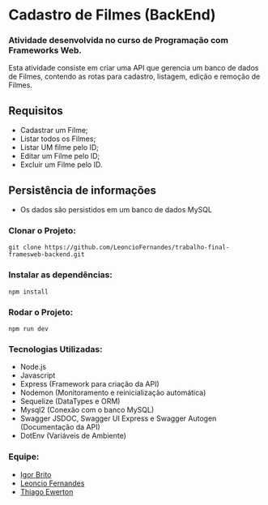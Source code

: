 # Cadastro de Filmes (BackEnd)

### Atividade desenvolvida no curso de Programação com Frameworks Web.

Esta atividade consiste em criar uma API que gerencia um banco de dados de Filmes, contendo as rotas para cadastro, listagem, edição e remoção de Filmes.

## Requisitos

- Cadastrar um Filme;
- Listar todos os Filmes;
- Listar UM filme pelo ID;
- Editar um Filme pelo ID;
- Excluir um Filme pelo ID.

## Persistência de informações

- Os dados são persistidos em um banco de dados MySQL

### Clonar o Projeto:
```
git clone https://github.com/LeoncioFernandes/trabalho-final-framesweb-backend.git
```

### Instalar as dependências:

```
npm install
```

### Rodar o Projeto:

```
npm run dev
```

### Tecnologias Utilizadas:

- Node.js
- Javascript
- Express (Framework para criação da API)
- Nodemon (Monitoramento e reinicialização automática)
- Sequelize (DataTypes e ORM)
- Mysql2 (Conexão com o banco MySQL)
- Swagger JSDOC, Swagger UI Express e Swagger Autogen (Documentação da API)
- DotEnv (Variáveis de Ambiente)

### Equipe:

- [Igor Brito](https://github.com/IgorBrito02)
- [Leoncio Fernandes](https://github.com/LeoncioFernandes)
- [Thiago Ewerton](https://github.com/ThiagoEwer)
